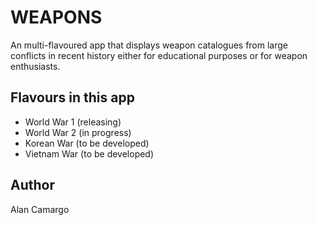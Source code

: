 # WEAPONS

An multi-flavoured app that displays weapon catalogues from large conflicts in recent history
either for educational purposes or for weapon enthusiasts.

## Flavours in this app

- World War 1 (releasing)
- World War 2 (in progress)
- Korean War (to be developed)
- Vietnam War (to be developed)

## Author

Alan Camargo